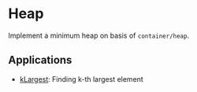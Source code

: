# Heap

Implement a minimum heap on basis of `container/heap`.

## Applications

- [kLargest](k_largest.go): Finding k-th largest element

